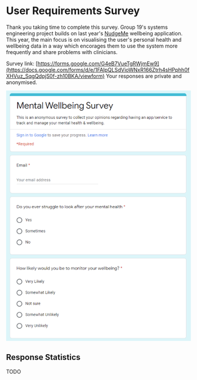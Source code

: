 # User Requirements Survey

Thank you taking time to complete this survey. Group 19's systems engineering project builds on last year's [NudgeMe](http://students.cs.ucl.ac.uk/2020/group26/) wellbeing application. This year, the main focus is on visualising the user's personal health and wellbeing data in a way which encorages them to use the system more frequently and share problems with clinicians. 

Survey link: [https://forms.google.com/G4eB7VueTgRWjmEw9](https://docs.google.com/forms/d/e/1FAIpQLSdVioWNxR166Ztrh4sHPphh0fXHVuz_SqgQdpjS0f-zh10BKA/viewform)
Your responses are private and anonymised.

<img src='./images/Capture.PNG'>

## Response Statistics

TODO
